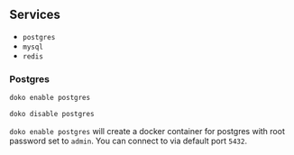 ## Services

- `postgres`
- `mysql`
- `redis`

### Postgres

```bash
doko enable postgres

doko disable postgres
```

`doko enable postgres` will create a docker container for postgres with root password set to `admin`.
You can connect to via default port `5432`.

